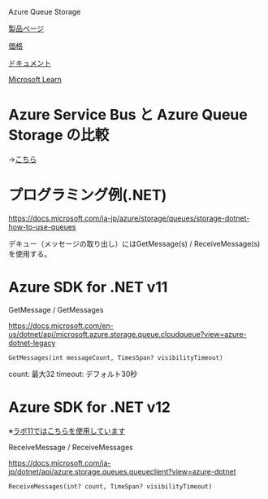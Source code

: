 Azure Queue Storage

[製品ページ](https://azure.microsoft.com/ja-jp/services/storage/queues/)

[価格](https://azure.microsoft.com/ja-jp/pricing/details/storage/queues/)

[ドキュメント](https://docs.microsoft.com/ja-jp/azure/storage/queues/)

[Microsoft Learn](https://docs.microsoft.com/ja-jp/learn/modules/communicate-between-apps-with-azure-queue-storage/)

# Azure Service Bus と Azure Queue Storage の比較

→[こちら](mod11-01-servicebus.md)


# プログラミング例(.NET)

https://docs.microsoft.com/ja-jp/azure/storage/queues/storage-dotnet-how-to-use-queues


デキュー（メッセージの取り出し）にはGetMessage(s) / ReceiveMessage(s)を使用する。

# Azure SDK for .NET v11

GetMessage / GetMessages

https://docs.microsoft.com/en-us/dotnet/api/microsoft.azure.storage.queue.cloudqueue?view=azure-dotnet-legacy

```
GetMessages(int messageCount, TimesSpan? visibilityTimeout)
```
count: 最大32
timeout: デフォルト30秒

# Azure SDK for .NET v12

※[ラボ11ではこちらを使用しています](https://microsoftlearning.github.io/AZ-204JA-DevelopingSolutionsforMicrosoftAzure/Instructions/Labs/AZ-204_11_lab_ak.html)

ReceiveMessage / ReceiveMessages

https://docs.microsoft.com/ja-jp/dotnet/api/azure.storage.queues.queueclient?view=azure-dotnet

```
ReceiveMessages(int? count, TimeSpan? visibilityTimeout)
```